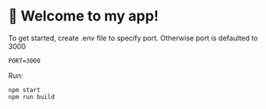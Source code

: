 # 🚀 Welcome to my app!

To get started, create .env file to specify port. Otherwise port is defaulted to 3000

```
PORT=3000
```


Run: 

```
npm start
npm run build
```


